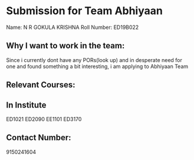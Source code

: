 Submission for Team Abhiyaan
============================
Name: N R GOKULA KRISHNA
Roll Number: ED19B022

Why I want to work in the team:
------------------------------
Since i currently dont have any PORs(look up) and in desperate need for one and found something a bit interesting, i am applying to Abhiyaan Team

Relevant Courses:
----------------
In Institute
------------

ED1021
ED2090
EE1101
ED3170

Contact Number:
-------------
9150241604
